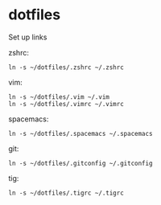 dotfiles
========

Set up links

zshrc:
```
ln -s ~/dotfiles/.zshrc ~/.zshrc
```

vim:
```
ln -s ~/dotfiles/.vim ~/.vim
ln -s ~/dotfiles/.vimrc ~/.vimrc
```

spacemacs:
```
ln -s ~/dotfiles/.spacemacs ~/.spacemacs
```

git:
```
ln -s ~/dotfiles/.gitconfig ~/.gitconfig
```

tig:
```
ln -s ~/dotfiles/.tigrc ~/.tigrc
```
